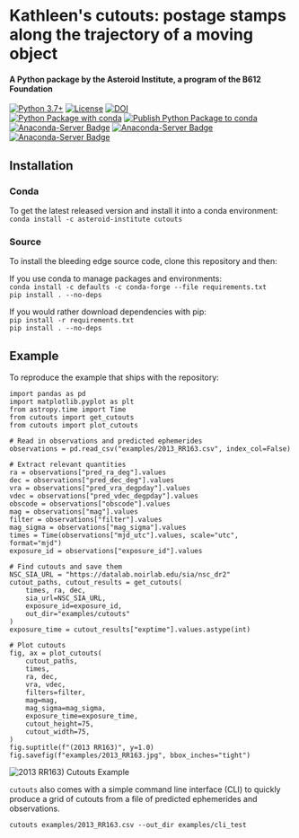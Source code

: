 # Kathleen's cutouts: postage stamps along the trajectory of a moving object 
#### A Python package by the Asteroid Institute, a program of the B612 Foundation 
[![Python 3.7+](https://img.shields.io/badge/Python-3.7%2B-blue)](https://img.shields.io/badge/Python-3.7%2B-blue)
[![License](https://img.shields.io/badge/License-BSD%203--Clause-blue.svg)](https://opensource.org/licenses/BSD-3-Clause)
[![DOI](https://zenodo.org/badge/480927468.svg)](https://zenodo.org/badge/latestdoi/480927468)  
[![Python Package with conda](https://github.com/B612-Asteroid-Institute/cutouts/actions/workflows/python-package-conda.yml/badge.svg)](https://github.com/B612-Asteroid-Institute/cutouts/actions/workflows/python-package-conda.yml)
[![Publish Python Package to conda](https://github.com/B612-Asteroid-Institute/cutouts/actions/workflows/python-publish-conda.yml/badge.svg)](https://github.com/B612-Asteroid-Institute/cutouts/actions/workflows/python-publish-conda.yml)  
[![Anaconda-Server Badge](https://anaconda.org/asteroid-institute/cutouts/badges/version.svg)](https://anaconda.org/asteroid-institute/cutouts)
[![Anaconda-Server Badge](https://anaconda.org/asteroid-institute/cutouts/badges/platforms.svg)](https://anaconda.org/asteroid-institute/cutouts)
[![Anaconda-Server Badge](https://anaconda.org/asteroid-institute/cutouts/badges/downloads.svg)](https://anaconda.org/asteroid-institute/cutouts)  

## Installation 

### Conda

To get the latest released version and install it into a conda environment:  
`conda install -c asteroid-institute cutouts`  

### Source

To install the bleeding edge source code, clone this repository and then:  

If you use conda to manage packages and environments:  
`conda install -c defaults -c conda-forge --file requirements.txt`  
`pip install . --no-deps`  

If you would rather download dependencies with pip:  
`pip install -r requirements.txt`  
`pip install . --no-deps`  

## Example 
To reproduce the example that ships with the repository:
```
import pandas as pd
import matplotlib.pyplot as plt
from astropy.time import Time
from cutouts import get_cutouts
from cutouts import plot_cutouts

# Read in observations and predicted ephemerides
observations = pd.read_csv("examples/2013_RR163.csv", index_col=False)

# Extract relevant quantities
ra = observations["pred_ra_deg"].values
dec = observations["pred_dec_deg"].values
vra = observations["pred_vra_degpday"].values
vdec = observations["pred_vdec_degpday"].values
obscode = observations["obscode"].values
mag = observations["mag"].values
filter = observations["filter"].values 
mag_sigma = observations["mag_sigma"].values
times = Time(observations["mjd_utc"].values, scale="utc", format="mjd")
exposure_id = observations["exposure_id"].values

# Find cutouts and save them
NSC_SIA_URL = "https://datalab.noirlab.edu/sia/nsc_dr2"
cutout_paths, cutout_results = get_cutouts(
    times, ra, dec, 
    sia_url=NSC_SIA_URL, 
    exposure_id=exposure_id, 
    out_dir="examples/cutouts"
)
exposure_time = cutout_results["exptime"].values.astype(int)

# Plot cutouts
fig, ax = plot_cutouts(
    cutout_paths, 
    times, 
    ra, dec, 
    vra, vdec, 
    filters=filter,
    mag=mag, 
    mag_sigma=mag_sigma, 
    exposure_time=exposure_time,
    cutout_height=75, 
    cutout_width=75,
)
fig.suptitle(f"(2013 RR163)", y=1.0)
fig.savefig(f"examples/2013_RR163.jpg", bbox_inches="tight")
```
![2013 RR163) Cutouts Example](examples/2013_RR163.jpg "(2013 RR163) Cutouts Example")  

`cutouts` also comes with a simple command line interface (CLI) to quickly produce a grid of cutouts from a file 
of predicted ephemerides and observations.  
```
cutouts examples/2013_RR163.csv --out_dir examples/cli_test
```
